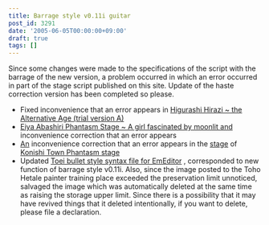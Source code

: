 ```yaml
---
title: Barrage style v0.11i guitar
post_id: 3291
date: '2005-06-05T00:00:00+09:00'
draft: true
tags: []
---
```


Since some changes were made to the specifications of the script with the barrage of the new version, a problem occurred in which an error occurred in part of the stage script published on this site. Update of the haste correction version has been completed so please.

*   Fixed inconvenience that an error appears in [Higurashi Hirazi ~ the Alternative Age (trial version A)](https://danmaq.com/!/thA/)
*   [Eiya Abashiri Phantasm Stage ~ A girl fascinated by moonlit and](https://danmaq.com/tag/touhou-in-phantasm) inconvenience correction that an error appears
*   [An](https://danmaq.com/tag/touhou-eosd-phantasm) inconvenience correction that an error appears in the [stage](https://danmaq.com/tag/touhou-eosd-phantasm) of [Konishi Town Phantasm stage](https://danmaq.com/tag/touhou-eosd-phantasm)
*   Updated [Toei bullet style syntax file for EmEditor](https://danmaq.com/emeditor-danmakufu) , corresponded to new function of barrage style v0.11i. Also, since the image posted to the Toho Hetale painter training place exceeded the preservation limit unnoticed, salvaged the image which was automatically deleted at the same time as raising the storage upper limit. Since there is a possibility that it may have revived things that it deleted intentionally, if you want to delete, please file a declaration.
